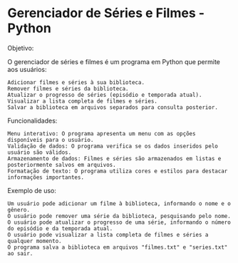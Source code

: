 # Gerenciador de Séries e Filmes - Python

Objetivo:

O gerenciador de séries e filmes é um programa em Python que permite aos usuários:

    Adicionar filmes e séries à sua biblioteca.
    Remover filmes e séries da biblioteca.
    Atualizar o progresso de séries (episódio e temporada atual).
    Visualizar a lista completa de filmes e séries.
    Salvar a biblioteca em arquivos separados para consulta posterior.

Funcionalidades:

    Menu interativo: O programa apresenta um menu com as opções disponíveis para o usuário.
    Validação de dados: O programa verifica se os dados inseridos pelo usuário são válidos.
    Armazenamento de dados: Filmes e séries são armazenados em listas e posteriormente salvos em arquivos.
    Formatação de texto: O programa utiliza cores e estilos para destacar informações importantes.

Exemplo de uso:

    Um usuário pode adicionar um filme à biblioteca, informando o nome e o gênero.
    O usuário pode remover uma série da biblioteca, pesquisando pelo nome.
    O usuário pode atualizar o progresso de uma série, informando o número do episódio e da temporada atual.
    O usuário pode visualizar a lista completa de filmes e séries a qualquer momento.
    O programa salva a biblioteca em arquivos "filmes.txt" e "series.txt" ao sair.


